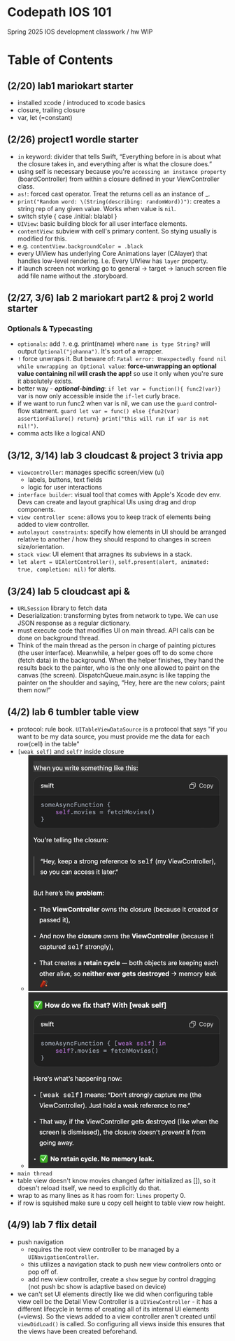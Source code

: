 
# Codepath IOS 101

Spring 2025 IOS development classwork / hw
WIP

# Table of Contents

## (2/20) lab1 mariokart starter

- installed xcode / introduced to xcode basics
- closure, trailing closure
- var, let (=constant)

## (2/26) project1 wordle starter
- `in` keyword: divider that tells Swift, “Everything before in is about what the closure takes in, and everything after is what the closure does.”
- using self is necessary because you're `accessing an instance property` (boardController) from within a closure defined in your ViewController class.
- `as!`: forced cast operator. Treat the returns cell as an instance of \_.
- `print("Random word: \(String(describing: randomWord))")`: creates a string rep of any given value. Works when value is `nil`.
- switch style {
case .initial:
blalabl
}
- `UIView`: basic building block for all user interface elements.
- `contentView`: subview with cell's primary content. So stying usually is modified for this.
- e.g. `contentView.backgroundColor = .black`
- every UIView has underlying Core Animations layer (CAlayer) that handles low-level rendering. I.e. Every UIView has `layer` property.
- if launch screen not working go to general -> target -> lanuch screen file add file name without the .storyboard.

## (2/27, 3/6) lab 2  mariokart part2 & proj 2 world starter

### Optionals & Typecasting
- `optionals`: add `?`. e.g. print(name) where `name is type String?` will output `Optional("johanna")`. It's sort of a wrapper.
- `!` force unwraps it. But beware of: `Fatal error: Unexpectedly found nil while unwrapping an Optional value`: **force-unwrapping an optional value containing nil will crash the app!** so use it only when you're sure it absolutely exists.
- better way - ***optional-binding***: `if let var = function(){ func2(var)}` var is now only accessible inside the `if-let` curly brace. 
- if we want to run func2 when var is nil, we can use the `guard` control-flow statment. `guard let var = func() else {fun2(var) assertionFailure() return} print("this will run if var is not nil!")`.
- comma acts like a logical AND

## (3/12, 3/14) lab 3 cloudcast & project 3 trivia app
- `viewcontroller`: manages specific screen/view (ui)
    - labels, buttons, text fields
    - logic for user interactions
-  `interface builder`: visual tool that comes with Apple's Xcode dev env. Devs can create and layout graphical UIs using drag and drop components.
- `view controller scene`: allows you to keep track of elements being added to view controller. 
- `autolayout constraints`: specify how elements in UI should be arranged relative to another / how they should respond to changes in screen size/orientation.  
- `stack view`: UI element that arragnes its subviews in a stack. 
- `let alert = UIAlertController()`, `self.present(alert, animated: true, completion: nil)` for alerts.


## (3/24) lab 5 cloudcast api &
- `URLSession` library to fetch data
- Deserialization: transforming bytes from network to type. We can use JSON response as a regular dictionary. 
- must execute code that modifies UI on main thread. API calls can be done on background thread.
- Think of the main thread as the person in charge of painting pictures (the user interface). Meanwhile, a helper goes off to do some chore (fetch data) in the background. When the helper finishes, they hand the results back to the painter, who is the only one allowed to paint on the canvas (the screen). DispatchQueue.main.async is like tapping the painter on the shoulder and saying, “Hey, here are the new colors; paint them now!”


## (4/2) lab 6 tumbler table view
- protocol: rule book. `UITableViewDataSource` is a protocol that says "if you want to be my data source, you must provide me the data for each row(cell) in the table"
- `[weak self]` and `self?` inside closure
    - ![img](./assets/1.png)
    - ![img](./assets/2.png)
- `main thread`
- table view doesn't know movies changed (after initialized as []), so it doesn't reload itself, we need to explicitly do that.
- wrap to as many lines as it has room for: `lines` property 0. 
- if row is squished make sure u copy cell height to table view row height. 

## (4/9) lab 7 flix detail
- push navigation
    - requires the root view controller to be managed by a `UINavigationController`. 
    - this utilizes a navigation stack to push new view controllers onto or pop off of. 
    - add new view controller, create a `show` segue by control dragging (not push bc show is adaptive based on device)
- we can't set UI elements directly like we did when configuring table view cell bc the Detail View Controller is a `UIViewController` - it has a different lifecycle in terms of creating all of its internal UI elements (=views). So the views added to a view controller aren't created until `viewDidLoad()` is called. So configuring all views inside this ensures that the views have been created beforehand. 
